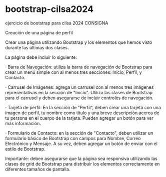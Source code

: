 # bootstrap-cilsa2024

ejercicio de bootstrap para cilsa 2024
CONSIGNA

Creación de una página de perfil

Crear una página utilizando Bootstrap y los elementos que hemos visto durante las últimas dos clases.

La página debe incluir lo siguiente:

· Barra de Navegación: utiliza la barra de navegación de Bootstrap para crear un menú simple con al menos tres secciones: Inicio, Perfil, y Contacto.

· Carrusel de Imágenes: agrega un carrusel con al menos tres imágenes representativas en la sección de "Inicio". Utiliza las clases de Bootstrap para el carrusel y deben asegurarse de incluir controles de navegación.

· Tarjeta de perfil: En la sección de "Perfil", deben crear una tarjeta con una imagen de perfil, tu nombre como título y una breve descripción acerca de tu persona en el cuerpo de la tarjeta. Pueden agregar un botón para ver más información.

· Formulario de Contacto: en la sección de "Contacto", deben utilizar un formulario básico de Bootstrap con campos para Nombre, Correo Electrónico y Mensaje. A su vez, deben agregar un botón de enviar con el estilo de Bootstrap.

Importante: deben asegurarse que la página sea responsiva utilizando las clases de grid de Bootstrap para distribuir los elementos correctamente en diferentes tamaños de pantalla.
